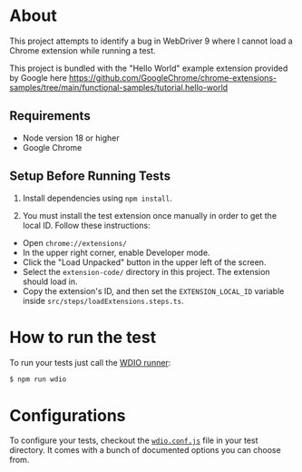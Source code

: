 # About

This project attempts to identify a bug in WebDriver 9 where I cannot load a Chrome extension while running a test.

This project is bundled with the "Hello World" example extension provided by Google here https://github.com/GoogleChrome/chrome-extensions-samples/tree/main/functional-samples/tutorial.hello-world

## Requirements

- Node version 18 or higher
- Google Chrome

## Setup Before Running Tests

1. Install dependencies using `npm install`.

2. You must install the test extension once manually in order to get the local ID. Follow these instructions:

- Open `chrome://extensions/`
- In the upper right corner, enable Developer mode.
- Click the "Load Unpacked" button in the upper left of the screen.
- Select the `extension-code/` directory in this project. The extension should load in.
- Copy the extension's ID, and then set the `EXTENSION_LOCAL_ID` variable inside `src/steps/loadExtensions.steps.ts`.

# How to run the test

To run your tests just call the [WDIO runner](http://webdriver.io/guide/testrunner/gettingstarted.html):

```sh
$ npm run wdio
```

# Configurations

To configure your tests, checkout the [`wdio.conf.js`](https://github.com/webdriverio/cucumber-boilerplate/blob/main/wdio.conf.js) file in your test directory. It comes with a bunch of documented options you can choose from.